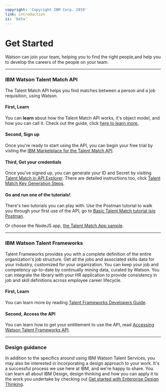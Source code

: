 ```yaml
---
copyright: 'Copyright IBM Corp. 2019'
link: introduction
is: 'beta'
---
```


# Get Started

Watson can join your team, helping you to find the right people,and help you to develop the careers of the people on your team.

---

### IBM Watson Talent Match API

The Talent Match API helps you find matches between a person and a job requisition, using Watson. 

#### First, Learn

You can **learn** about how the Talent Match API works, it's object model, and how you can call it.
Check out the guide, click 
[here to learn more.](https://github.com/watson-talent-services/developer-documents/blob/master/developer-guide/v1-talent-match.md)

#### Second, Sign up

Once you're ready to start using the API, you can begin your free trial by visting the [IBM Marketplace for the Talent Match API](https://www.ibm.com/us-en/marketplace/watson-talent-match/details). 

#### Third, Get your credentials

Once you've signed up, you can generate your ID and Secret by visiting [Talent Match in API Explorer](https://developer.ibm.com/api/view/watsontalent-prod:watson-talent-match:title-Watson_Talent_Match). There are detailed instructions too, click [Talent Match Key Generation Steps](https://github.com/watson-talent-services/developer-documents/blob/master/developer-guide/v1-trial-reg-guide.md).

#### Go and run one of the tutorials!

There's two tutorials you can play with. Use the Postman tutorial to walk you through your first use of the API, go to [Basic Talent Match tutorial isig Postman](https://github.com/watson-talent-services/developer-documents/blob/master/tutorials/basic-talent-matching.md).

Or choose the NodeJS app, [the Talent Match App sample](https://github.com/watson-talent-services/developer-documents/blob/master/tutorials/talent-match-app.md).

---

### IBM Watson Talent Frameworks

Talent Frameworks provides you with a complete definition of the entire organization's job structure. Get all the jobs and associated skills data for your industry, customized for your organization. You can keep your job and competency up-to-date by continually mining data, curated by Watson. You can integrate the library with your HR application to provide consistency in job and skill definitions across employee career lifecycle.

#### First, Learn

You can learn more by reading [Talent Frameworks Developers Guide](https://github.com/watson-talent-services/developer-documents/blob/master/developer-guide/v1-talent-frameworks-guide.md).

#### Second, Access the API

You can learn how to get your entitlement to use the API, read [Accessing Watson Talent Frameworks API](https://github.com/watson-talent-services/developer-documents/blob/master/developer-guide/v1-accessing-wtfp-api.md).

---

### Design guidance

In addition to the specifics around using IBM Watson Talent Services, you may also be interested in incorporating a 
design approach to your work. It's a successful process we use here at IBM, and we're happy to share. You can learn all about IBM Design, design thinking and how you can apply it to the work you undertake by checking out 
[Get started with Enterprise Design Thinking](https://www.ibm.com/cloud/garage/content/think/practice_design_thinking/).
